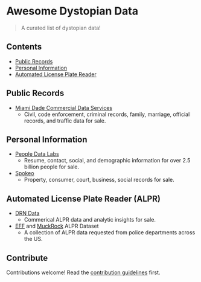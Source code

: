 # Awesome Dystopian Data

> A curated list of dystopian data!


## Contents

- [Public Records](#public-records)
- [Personal Information](#personal-information)
- [Automated License Plate Reader](#automated-license-plate-reader-alpr)

## Public Records
- [Miami Dade Commercial Data Services](https://www.miami-dadeclerk.com/commercial_data_servicesb.asp)
    - Civil, code enforcement, criminal records, family, marriage, official records, and traffic data for sale.

## Personal Information
- [People Data Labs](https://www.peopledatalabs.com/)
    - Resume, contact, social, and demographic information for over 2.5 billion people for sale.
- [Spokeo](https://www.spokeo.com/)
    - Property, consumer, court, business, social records for sale.

## Automated License Plate Reader (ALPR)
- [DRN Data](https://drndata.com/)
    - Commerical ALPR data and analytic insights for sale.
- [EFF](https://www.eff.org/pages/automated-license-plate-reader-dataset) and [MuckRock](https://www.muckrock.com/news/archives/2018/nov/15/download-the-alpr-dataset/) ALPR Dataset
    - A collection of ALPR data requested from police departments across the US.

## Contribute

Contributions welcome! Read the [contribution guidelines](contributing.md) first.

